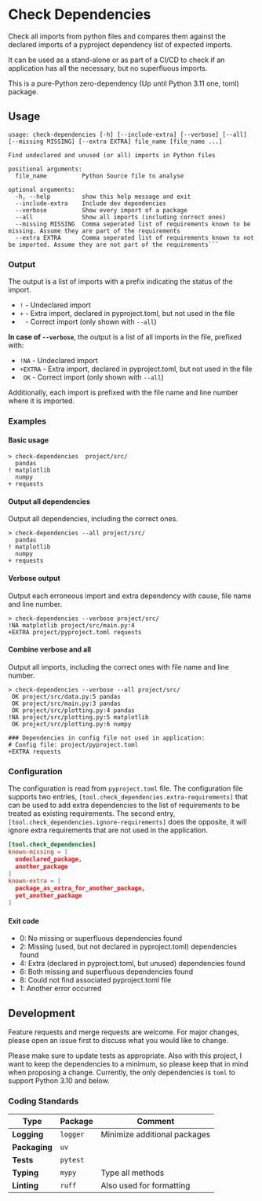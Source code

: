 # Check Dependencies
Check all imports from python files and compares them against the declared imports of a pyproject dependency list of expected imports. 

It can be used as a stand-alone or as part of a CI/CD to check if an application has all the necessary, but no superfluous imports.

This is a pure-Python zero-dependency (Up until Python 3.11 one, toml) package.
## Usage
```commandline
usage: check-dependencies [-h] [--include-extra] [--verbose] [--all] [--missing MISSING] [--extra EXTRA] file_name [file_name ...]

Find undeclared and unused (or all) imports in Python files

positional arguments:
  file_name          Python Source file to analyse

optional arguments:
  -h, --help         show this help message and exit
  --include-extra    Include dev dependencies
  --verbose          Show every import of a package
  --all              Show all imports (including correct ones)
  --missing MISSING  Comma seperated list of requirements known to be missing. Assume they are part of the requirements
  --extra EXTRA      Comma seperated list of requirements known to not be imported. Assume they are not part of the requirements```
```

### Output
The output is a list of imports with a prefix indicating the status of the import.
- `!` - Undeclared import
- `+` - Extra import, declared in pyproject.toml, but not used in the file
- ` ` - Correct import (only shown with `--all`)

**In case of `--verbose`**, the output is a list of all imports in the file, prefixed with:
- `!NA` - Undeclared import
- `+EXTRA` - Extra import, declared in pyproject.toml, but not used in the file
- ` OK` - Correct import (only shown with `--all`)

Additionally, each import is prefixed with the file name and line number
where it is imported.


### Examples
#### Basic usage
```commandline
> check-dependencies  project/src/
  pandas
! matplotlib
  numpy
+ requests
```

#### Output all dependencies
Output all dependencies, including the correct ones.
```commandline
> check-dependencies --all project/src/
  pandas
! matplotlib
  numpy
+ requests
```
#### Verbose output
Output each erroneous import and extra dependency with cause, file name and line number.
```commandline
> check-dependencies --verbose project/src/
!NA matplotlib project/src/main.py:4
+EXTRA project/pyproject.toml requests
```

#### Combine verbose and all
Output all imports, including the correct ones with file name and line number.
```commandline
> check-dependencies --verbose --all project/src/
 OK project/src/data.py:5 pandas
 OK project/src/main.py:3 pandas
 OK project/src/plotting.py:4 pandas
!NA project/src/plotting.py:5 matplotlib
 OK project/src/plotting.py:6 numpy

### Dependencies in config file not used in application:
# Config file: project/pyproject.toml
+EXTRA requests
```

### Configuration
The configuration is read from `pyproject.toml` file. The configuration file
supports two entries, `[tool.check_dependencies.extra-requirements]` that can be used to
add extra dependencies to the list of requirements to be treated as existing
requirements.
The second entry, `[tool.check_dependencies.ignore-requirements]` does the opposite, it will
ignore extra requirements that are not used in the application.

```toml
[tool.check_dependencies]
known-missing = [
  undeclared_package,
  another_package
]
known-extra = [
  package_as_extra_for_another_package,
  yet_another_package
]
```

#### Exit code
- 0: No missing or superfluous dependencies found
- 2: Missing (used, but not declared in pyproject.toml) dependencies found
- 4: Extra (declared in pyproject.toml, but unused) dependencies found
- 6: Both missing and superfluous dependencies found
- 8: Could not find associated pyproject.toml file
- 1: Another error occurred

## Development
Feature requests and merge requests are welcome. For major changes, please open an 
issue first to discuss what you would like to change.

Please make sure to update tests as appropriate. Also with this project, I want
to keep the dependencies to a minimum, so please keep that in mind when proposing
a change. Currently, the only dependencies is `toml` to support Python 3.10 and below.

### Coding Standards

| **Type**       | Package  | Comment                      |
|----------------|----------|------------------------------|
| **Logging**    | `logger` | Minimize additional packages |
| **Packaging**  | `uv`     |                              |
| **Tests**      | `pytest` |                              |
| **Typing**     | `mypy`   | Type all methods             |
| **Linting**    | `ruff`   | Also used for formatting     |
